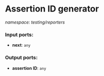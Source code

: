 # Assertion ID generator

_namespace: testing/reporters_

### Input ports:

* __next__: ` any `

### Output ports:

* __assertion ID__: ` any `

